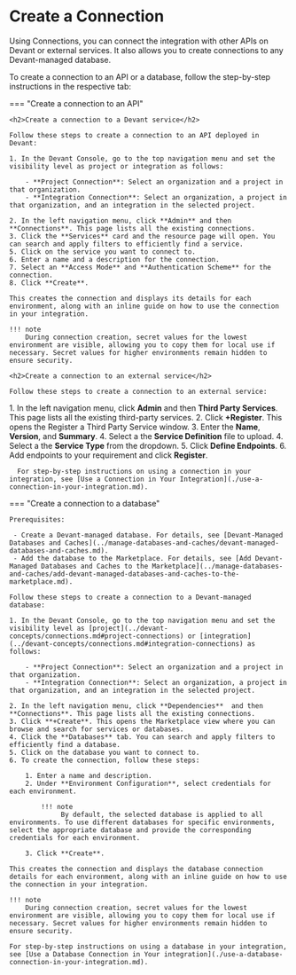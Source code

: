 # Create a Connection

Using Connections, you can connect the integration with other APIs on Devant or external services. It also allows you to create connections to any Devant-managed database.

To create a connection to an API or a database, follow the step-by-step instructions in the respective tab:

=== "Create a connection to an API"

    <h2>Create a connection to a Devant service</h2>

    Follow these steps to create a connection to an API deployed in Devant:

    1. In the Devant Console, go to the top navigation menu and set the visibility level as project or integration as follows: 

        - **Project Connection**: Select an organization and a project in that organization. 
        - **Integration Connection**: Select an organization, a project in that organization, and an integration in the selected project. 

    2. In the left navigation menu, click **Admin** and then **Connections**. This page lists all the existing connections.
    3. Click the **Services** card and the resource page will open. You can search and apply filters to efficiently find a service.
    5. Click on the service you want to connect to. 
    6. Enter a name and a description for the connection.
    7. Select an **Access Mode** and **Authentication Scheme** for the connection.
    8. Click **Create**.
   
    This creates the connection and displays its details for each environment, along with an inline guide on how to use the connection in your integration. 

    !!! note
        During connection creation, secret values for the lowest environment are visible, allowing you to copy them for local use if necessary. Secret values for higher environments remain hidden to ensure security.
     
    <h2>Create a connection to an external service</h2>

    Follow these steps to create a connection to an external service:

[//]: # (TODO: Explain more about these steps)
    1. In the left navigation menu, click **Admin** and then **Third Party Services**. This page lists all the existing third-party services.
    2. Click **+Register**. This opens the Register a Third Party Service window.
    3. Enter the **Name**, **Version**, and **Summary**.
    4. Select a the **Service Definition** file to upload.
    4. Select a the **Service Type** from the dropdown.
    5. Click **Define Endpoints**.
    6. Add endpoints to your requirement and click **Register**.

      For step-by-step instructions on using a connection in your integration, see [Use a Connection in Your Integration](./use-a-connection-in-your-integration.md).


=== "Create a connection to a database"

    Prerequisites:

     - Create a Devant-managed database. For details, see [Devant-Managed Databases and Caches](../manage-databases-and-caches/devant-managed-databases-and-caches.md).
     - Add the database to the Marketplace. For details, see [Add Devant-Managed Databases and Caches to the Marketplace](../manage-databases-and-caches/add-devant-managed-databases-and-caches-to-the-marketplace.md).

    Follow these steps to create a connection to a Devant-managed database:

    1. In the Devant Console, go to the top navigation menu and set the visibility level as [project](../devant-concepts/connections.md#project-connections) or [integration](../devant-concepts/connections.md#integration-connections) as follows: 

        - **Project Connection**: Select an organization and a project in that organization. 
        - **Integration Connection**: Select an organization, a project in that organization, and an integration in the selected project. 

    2. In the left navigation menu, click **Dependencies**  and then **Connections**. This page lists all the existing connections.
    3. Click **+Create**. This opens the Marketplace view where you can browse and search for services or databases.
    4. Click the **Databases** tab. You can search and apply filters to efficiently find a database.
    5. Click on the database you want to connect to. 
    6. To create the connection, follow these steps:

        1. Enter a name and description.
        2. Under **Environment Configuration**, select credentials for each environment.

            !!! note
                 By default, the selected database is applied to all environments. To use different databases for specific environments, select the appropriate database and provide the corresponding credentials for each environment.

        3. Click **Create**.  
    
    This creates the connection and displays the database connection details for each environment, along with an inline guide on how to use the connection in your integration. 

    !!! note
        During connection creation, secret values for the lowest environment are visible, allowing you to copy them for local use if necessary. Secret values for higher environments remain hidden to ensure security.
    
    For step-by-step instructions on using a database in your integration, see [Use a Database Connection in Your integration](./use-a-database-connection-in-your-integration.md).
